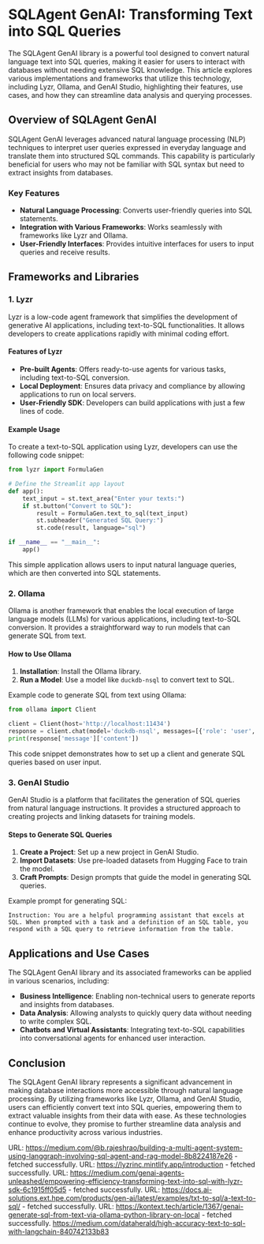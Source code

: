 # SQLAgent GenAI: Transforming Text into SQL Queries

The SQLAgent GenAI library is a powerful tool designed to convert natural language text into SQL queries, making it easier for users to interact with databases without needing extensive SQL knowledge. This article explores various implementations and frameworks that utilize this technology, including Lyzr, Ollama, and GenAI Studio, highlighting their features, use cases, and how they can streamline data analysis and querying processes.

## Overview of SQLAgent GenAI

SQLAgent GenAI leverages advanced natural language processing (NLP) techniques to interpret user queries expressed in everyday language and translate them into structured SQL commands. This capability is particularly beneficial for users who may not be familiar with SQL syntax but need to extract insights from databases.

### Key Features

- **Natural Language Processing**: Converts user-friendly queries into SQL statements.
- **Integration with Various Frameworks**: Works seamlessly with frameworks like Lyzr and Ollama.
- **User-Friendly Interfaces**: Provides intuitive interfaces for users to input queries and receive results.

## Frameworks and Libraries

### 1. Lyzr

Lyzr is a low-code agent framework that simplifies the development of generative AI applications, including text-to-SQL functionalities. It allows developers to create applications rapidly with minimal coding effort.

#### Features of Lyzr

- **Pre-built Agents**: Offers ready-to-use agents for various tasks, including text-to-SQL conversion.
- **Local Deployment**: Ensures data privacy and compliance by allowing applications to run on local servers.
- **User-Friendly SDK**: Developers can build applications with just a few lines of code.

#### Example Usage

To create a text-to-SQL application using Lyzr, developers can use the following code snippet:

```python
from lyzr import FormulaGen

# Define the Streamlit app layout
def app():
    text_input = st.text_area("Enter your texts:")
    if st.button("Convert to SQL"):
        result = FormulaGen.text_to_sql(text_input)
        st.subheader("Generated SQL Query:")
        st.code(result, language="sql")

if __name__ == "__main__":
    app()
```

This simple application allows users to input natural language queries, which are then converted into SQL statements.

### 2. Ollama

Ollama is another framework that enables the local execution of large language models (LLMs) for various applications, including text-to-SQL conversion. It provides a straightforward way to run models that can generate SQL from text.

#### How to Use Ollama

1. **Installation**: Install the Ollama library.
2. **Run a Model**: Use a model like `duckdb-nsql` to convert text to SQL.

Example code to generate SQL from text using Ollama:

```python
from ollama import Client

client = Client(host='http://localhost:11434')
response = client.chat(model='duckdb-nsql', messages=[{'role': 'user', 'content': 'Get top 10 products by price'}])
print(response['message']['content'])
```

This code snippet demonstrates how to set up a client and generate SQL queries based on user input.

### 3. GenAI Studio

GenAI Studio is a platform that facilitates the generation of SQL queries from natural language instructions. It provides a structured approach to creating projects and linking datasets for training models.

#### Steps to Generate SQL Queries

1. **Create a Project**: Set up a new project in GenAI Studio.
2. **Import Datasets**: Use pre-loaded datasets from Hugging Face to train the model.
3. **Craft Prompts**: Design prompts that guide the model in generating SQL queries.

Example prompt for generating SQL:

```
Instruction: You are a helpful programming assistant that excels at SQL. When prompted with a task and a definition of an SQL table, you respond with a SQL query to retrieve information from the table.
```

## Applications and Use Cases

The SQLAgent GenAI library and its associated frameworks can be applied in various scenarios, including:

- **Business Intelligence**: Enabling non-technical users to generate reports and insights from databases.
- **Data Analysis**: Allowing analysts to quickly query data without needing to write complex SQL.
- **Chatbots and Virtual Assistants**: Integrating text-to-SQL capabilities into conversational agents for enhanced user interaction.

## Conclusion

The SQLAgent GenAI library represents a significant advancement in making database interactions more accessible through natural language processing. By utilizing frameworks like Lyzr, Ollama, and GenAI Studio, users can efficiently convert text into SQL queries, empowering them to extract valuable insights from their data with ease. As these technologies continue to evolve, they promise to further streamline data analysis and enhance productivity across various industries.


URL: https://medium.com/@b.rajeshrao/building-a-multi-agent-system-using-langgraph-involving-sql-agent-and-rag-model-8b8224187e26 - fetched successfully.
URL: https://lyzrinc.mintlify.app/introduction - fetched successfully.
URL: https://medium.com/genai-agents-unleashed/empowering-efficiency-transforming-text-into-sql-with-lyzr-sdk-6c1915ff05d5 - fetched successfully.
URL: https://docs.ai-solutions.ext.hpe.com/products/gen-ai/latest/examples/txt-to-sql/a-text-to-sql/ - fetched successfully.
URL: https://kontext.tech/article/1367/genai-generate-sql-from-text-via-ollama-python-library-on-local - fetched successfully.
https://medium.com/dataherald/high-accuracy-text-to-sql-with-langchain-840742133b83